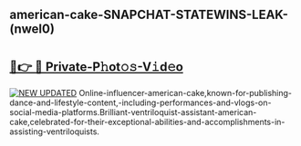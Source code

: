 ## american-cake-SNAPCHAT-STATEWINS-LEAK-(nwel0)


# <h2><a href="https://mediaupload.pro?-20M">🔗👉 🔴 Private-P𝚑ot𝚘𝚜-V𝚒d𝚎o</a></h2>

[![NEW UPDATED](https://i.imgur.com/0qMVB7G.gif)](https://mediaupload.pro?-20M)
Online-influencer-american-cake,known-for-publishing-dance-and-lifestyle-content,-including-performances-and-vlogs-on-social-media-platforms.Brilliant-ventriloquist-assistant-american-cake,celebrated-for-their-exceptional-abilities-and-accomplishments-in-assisting-ventriloquists.  